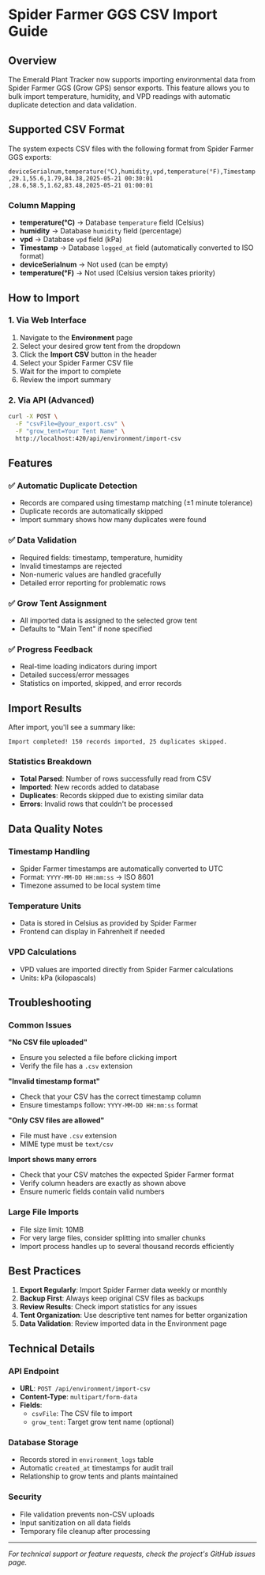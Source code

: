 # Spider Farmer GGS CSV Import Guide

## Overview
The Emerald Plant Tracker now supports importing environmental data from Spider Farmer GGS (Grow GPS) sensor exports. This feature allows you to bulk import temperature, humidity, and VPD readings with automatic duplicate detection and data validation.

## Supported CSV Format
The system expects CSV files with the following format from Spider Farmer GGS exports:

```csv
deviceSerialnum,temperature(°C),humidity,vpd,temperature(°F),Timestamp
,29.1,55.6,1.79,84.38,2025-05-21 00:30:01
,28.6,58.5,1.62,83.48,2025-05-21 01:00:01
```

### Column Mapping
- **temperature(°C)** → Database `temperature` field (Celsius)
- **humidity** → Database `humidity` field (percentage)
- **vpd** → Database `vpd` field (kPa)
- **Timestamp** → Database `logged_at` field (automatically converted to ISO format)
- **deviceSerialnum** → Not used (can be empty)
- **temperature(°F)** → Not used (Celsius version takes priority)

## How to Import

### 1. Via Web Interface
1. Navigate to the **Environment** page
2. Select your desired grow tent from the dropdown
3. Click the **Import CSV** button in the header
4. Select your Spider Farmer CSV file
5. Wait for the import to complete
6. Review the import summary

### 2. Via API (Advanced)
```bash
curl -X POST \
  -F "csvFile=@your_export.csv" \
  -F "grow_tent=Your Tent Name" \
  http://localhost:420/api/environment/import-csv
```

## Features

### ✅ Automatic Duplicate Detection
- Records are compared using timestamp matching (±1 minute tolerance)
- Duplicate records are automatically skipped
- Import summary shows how many duplicates were found

### ✅ Data Validation
- Required fields: timestamp, temperature, humidity
- Invalid timestamps are rejected
- Non-numeric values are handled gracefully
- Detailed error reporting for problematic rows

### ✅ Grow Tent Assignment
- All imported data is assigned to the selected grow tent
- Defaults to "Main Tent" if none specified

### ✅ Progress Feedback
- Real-time loading indicators during import
- Detailed success/error messages
- Statistics on imported, skipped, and error records

## Import Results

After import, you'll see a summary like:
```
Import completed! 150 records imported, 25 duplicates skipped.
```

### Statistics Breakdown
- **Total Parsed**: Number of rows successfully read from CSV
- **Imported**: New records added to database
- **Duplicates**: Records skipped due to existing similar data
- **Errors**: Invalid rows that couldn't be processed

## Data Quality Notes

### Timestamp Handling
- Spider Farmer timestamps are automatically converted to UTC
- Format: `YYYY-MM-DD HH:mm:ss` → ISO 8601
- Timezone assumed to be local system time

### Temperature Units
- Data is stored in Celsius as provided by Spider Farmer
- Frontend can display in Fahrenheit if needed

### VPD Calculations
- VPD values are imported directly from Spider Farmer calculations
- Units: kPa (kilopascals)

## Troubleshooting

### Common Issues

**"No CSV file uploaded"**
- Ensure you selected a file before clicking import
- Verify the file has a `.csv` extension

**"Invalid timestamp format"**
- Check that your CSV has the correct timestamp column
- Ensure timestamps follow: `YYYY-MM-DD HH:mm:ss` format

**"Only CSV files are allowed"**
- File must have `.csv` extension
- MIME type must be `text/csv`

**Import shows many errors**
- Check that your CSV matches the expected Spider Farmer format
- Verify column headers are exactly as shown above
- Ensure numeric fields contain valid numbers

### Large File Imports
- File size limit: 10MB
- For very large files, consider splitting into smaller chunks
- Import process handles up to several thousand records efficiently

## Best Practices

1. **Export Regularly**: Import Spider Farmer data weekly or monthly
2. **Backup First**: Always keep original CSV files as backups
3. **Review Results**: Check import statistics for any issues
4. **Tent Organization**: Use descriptive tent names for better organization
5. **Data Validation**: Review imported data in the Environment page

## Technical Details

### API Endpoint
- **URL**: `POST /api/environment/import-csv`
- **Content-Type**: `multipart/form-data`
- **Fields**:
  - `csvFile`: The CSV file to import
  - `grow_tent`: Target grow tent name (optional)

### Database Storage
- Records stored in `environment_logs` table
- Automatic `created_at` timestamps for audit trail
- Relationship to grow tents and plants maintained

### Security
- File validation prevents non-CSV uploads
- Input sanitization on all data fields
- Temporary file cleanup after processing

---

*For technical support or feature requests, check the project's GitHub issues page.* 